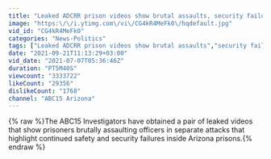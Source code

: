 ```yaml
---
title: "Leaked ADCRR prison videos show brutal assaults, security failures"
image: "https:\/\/i.ytimg.com\/vi\/CG4kR4MeFk0\/hqdefault.jpg"
vid_id: "CG4kR4MeFk0"
categories: "News-Politics"
tags: ["Leaked ADCRR prison videos show brutal assaults","security failures"]
date: "2021-09-21T11:13:29+03:00"
vid_date: "2021-07-07T05:36:46Z"
duration: "PT5M40S"
viewcount: "3333722"
likeCount: "29356"
dislikeCount: "1768"
channel: "ABC15 Arizona"
---
```

{% raw %}The ABC15 Investigators have obtained a pair of leaked videos that show prisoners brutally assaulting officers in separate attacks that highlight continued safety and security failures inside Arizona prisons.{% endraw %}
